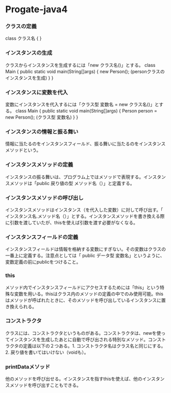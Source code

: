 # Progate-java4
### クラスの定義
class クラス名 {
}
### インスタンスの生成
クラスからインスタンスを生成するには「new クラス名()」とする。
class Main {
  public static void main(String[]args) {
    new Person();
    (personクラスのインスタンスを生成)
  }
}
### インスタンスに変数を代入
変数にインスタンスを代入するには「クラス型 変数名 = new クラス名()」とする。
class Main {
  public static void main(String[]args) {
    Person person = new Person();
    (クラス型 変数名)
  }
}
### インスタンスの情報と振る舞い
情報に当たるのをインスタンスフィールド、振る舞いに当たるのをインスタンスメソッドという。
### インスタンスメソッドの定義
インスタンスの振る舞いは、プログラム上ではメソッドで表現する。インスタンスメソッドは「public 戻り値の型 メソッド名（）」と定義する。
### インスタンスメソッドの呼び出し
インスタンスメソッドはインスタンス（を代入した変数）に対して呼び出す。「 インスタンス名.メソッド名（）」とする。インスタンスメソッドを書き換える際に引数を渡していたが、thisを使えば引数を渡す必要がなくなる。
### インスタンスフィールドの定義
インスタンスフィールドは情報を格納する変数にすぎない。その変数はクラスの一番上に定義する。注意点としては「 public データ型 変数名」というように、変数定義の前にpublicをつけること。
### this
メソッド内でインスタンスフィールドにアクセスするためには「this」という特殊な変数を用いる。thisはクラス内のメソッドの定義の中でのみ使用可能。thisはメソッドが呼ばれたときに、そのメソッドを呼び出しているインスタンスに置き換えられる。
### コンストラクタ
クラスには、コンストラクタというものがある。コンストラクタは、newを使ってインスタンスを生成したあとに自動で呼び出される特別なメソッド。コンストラクタの定義は以下の２つある。1. コンストラクタ名はクラス名と同じにする。2. 戻り値を書いてはいけない（voidも）。
### printDataメソッド
他のメソッドを呼び出せる。インスタンスを指すthisを使えば、他のインスタンスメソッドを呼び出すこともできる。
